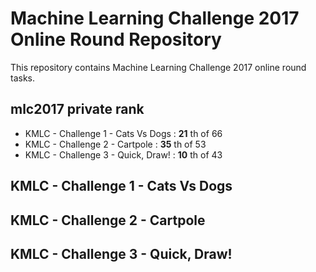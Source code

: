 # Machine Learning Challenge 2017 Online Round Repository

This repository contains Machine Learning Challenge 2017 online round tasks.

## mlc2017 private rank
* KMLC - Challenge 1 - Cats Vs Dogs : **21** th of 66
* KMLC - Challenge 2 - Cartpole : **35** th of 53
* KMLC - Challenge 3 - Quick, Draw! : **10** th of 43

## KMLC - Challenge 1 - Cats Vs Dogs
## KMLC - Challenge 2 - Cartpole
## KMLC - Challenge 3 - Quick, Draw!

